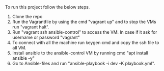 To run this project follow the below steps.
1. Clone the repo
2. Run the Vagrantfile by using the cmd "vagrant up" and to stop the VMs run "vagrant halt".
3. Run "vagrant ssh ansible-control" to access the VM. In case if it ask for username or password "vagrant" 
3. To connect with all the machine run keygen cmd and copy the ssh file to all VM.
4. Install ansible to the ansible-control VM by running cmd "apt install ansible -y"
5. Go to Ansible-files and run "ansible-playbook -i dev -K playbook.yml".